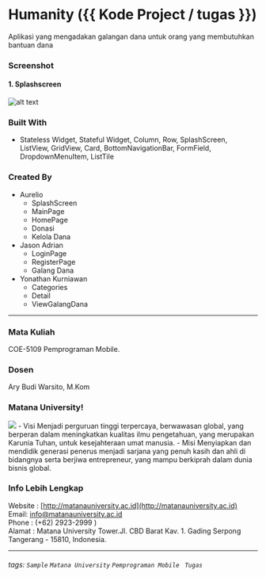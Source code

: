# Humanity ({{ Kode Project / tugas }})
 Aplikasi yang mengadakan galangan dana untuk orang yang membutuhkan bantuan dana
### Screenshot
#### 1. Splashscreen
![alt text](https://github.com/Aurelio-Sys/Humanity/tree/master/assets/screenshots/path/to/img.png)

### Built With
- Stateless Widget, Stateful Widget, Column, Row, SplashScreen, ListView, GridView, Card, BottomNavigationBar, FormField, DropdownMenuItem, ListTile

### Created By
- Aurelio
    - SplashScreen
    - MainPage
    - HomePage
    - Donasi
    - Kelola Dana
- Jason Adrian
    - LoginPage
    - RegisterPage
    - Galang Dana
- Yonathan Kurniawan
    - Categories
    - Detail
    - ViewGalangDana
---
### Mata Kuliah 
COE-5109 Pemprograman Mobile. 
### Dosen
Ary Budi Warsito, M.Kom
### Matana University!
<img src="http://matanauniversity.ac.id/website_lama/images/footer/Logo_mu_foot.png" />
- Visi 
Menjadi perguruan tinggi terpercaya, berwawasan global, yang berperan dalam meningkatkan kualitas ilmu pengetahuan, yang merupakan Karunia Tuhan, untuk kesejahteraan umat manusia.
- Misi 
Menyiapkan dan mendidik generasi penerus menjadi sarjana yang penuh kasih dan ahli di bidangnya serta berjiwa entrepreneur, yang mampu berkiprah dalam dunia bisnis global.

### Info Lebih Lengkap
Website : [http://matanauniversity.ac.id](http://matanauniversity.ac.id)  
Email: [info@matanauniversity.ac.id](mailto:info@matanauniversity.ac.id)  
Phone : (+62) 2923-2999 )  
Alamat : Matana University Tower.Jl. CBD Barat Kav. 1. Gading Serpong Tangerang - 15810, Indonesia.

---

###### tags: `Sample` `Matana University` `Pemprograman Mobile ` `Tugas` 
